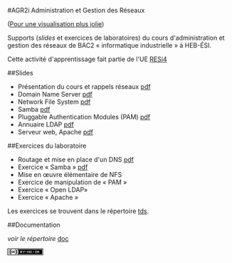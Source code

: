 #AGR2i Administration et Gestion des Réseaux

([Pour une visualisation plus jolie](http://pbettens.github.io/AGR2i-ressources))

Supports (*slides* et exercices de laboratoires) du cours d'administration et
gestion des réseaux de BAC2 «&nbsp;informatique industrielle&nbsp;» à HEB-ÉSI.

Cette activité d'apprentissage fait partie de l'UE [RESi4](http://www.heb.be/esi/grilleI4_fr.htm)

##Slides

* Présentation du cours et rappels réseaux
  [pdf](http://github.com/pbettens/AGR2i-Slides/slides/agr2i-présentation.pdf)
* Domain Name Server [pdf](http://github.com/pbettens/AGR2i-Slides/slides/agr2i-dns.pdf)
* Network File System [pdf](http://github.com/pbettens/AGR2i-Slides/slides/agr2i-nfs.pdf)
* Samba [pdf](http://github.com/pbettens/AGR2i-Slides/slides/agr2i-samba.pdf)
* Pluggable Authentication Modules (PAM)
  [pdf](http://github.com/pbettens/AGR2i-Slides/slides/agr2i-pam.pdf)
* Annuaire LDAP [pdf](http://github.com/pbettens/AGR2i-Slides/slides/agr2i-ldap.pdf)
* Serveur web, Apache [pdf](http://github.com/pbettens/AGR2i-Slides/slides/agr2i-apache.pdf)

##Exercices du laboratoire

* Routage et mise en place d'un DNS
  [pdf](http://github.com/pbettens/AGR2i-Slides/tds/AGR2i-TD1-routage-dns.pdf) 
* Exercice « Samba » [pdf](http://github.com/pbettens/AGR2i-Slides/tds/AGR2i-TD2-samba.pdf)
* Mise en œuvre élémentaire de NFS
* Exercice de manipulation de « PAM »
* Exercice « Open LDAP»
* Exercice « Apache » 

Les exercices se trouvent dans le répertoire
[tds](http://github.com/pbettens/AGR2i-Slides/tds). 

##Documentation

*voir le répertoire* [doc](http://github.com/pbettens/AGR2i-Slides/doc)



[![CC](cc-by-nc-sa-80x15.png)](http://creativecommons.org/licenses/by-nc-sa/4.0/deed.fr)

